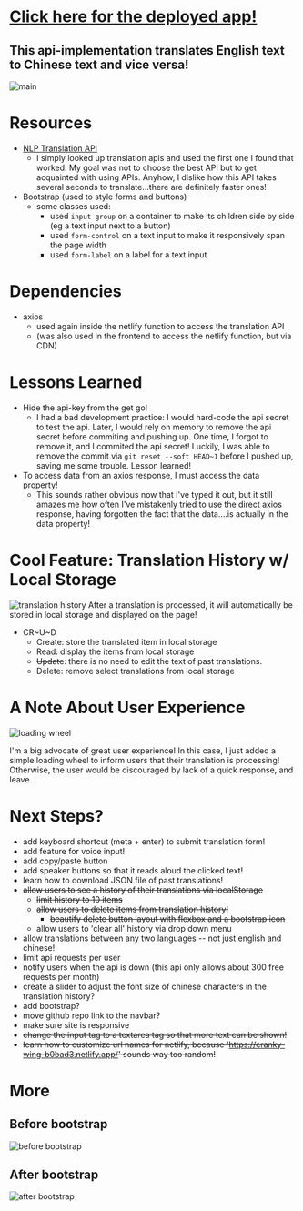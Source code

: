 # [Click here for the deployed app!](https://translate-api.netlify.app/)

## This api-implementation translates English text to Chinese text and vice versa!

![main](./github_images/main.png)

# Resources

- [NLP Translation API](https://rapidapi.com/gofitech/api/nlp-translation/)
  - I simply looked up translation apis and used the first one I found that worked. My goal was not to choose the best API but to get acquainted with using APIs. Anyhow, I dislike how this API takes several seconds to translate...there are definitely faster ones!
- Bootstrap (used to style forms and buttons)
  - some classes used:
    - used `input-group` on a container to make its children side by side (eg a text input next to a button)
    - used `form-control` on a text input to make it responsively span the page width
    - used `form-label` on a label for a text input

# Dependencies

- axios
  - used again inside the netlify function to access the translation API
  - (was also used in the frontend to access the netlify function, but via CDN)

# Lessons Learned

- Hide the api-key from the get go!
  - I had a bad development practice: I would hard-code the api secret to test the api. Later, I would rely on memory to remove the api secret before commiting and pushing up. One time, I forgot to remove it, and I commited the api secret! Luckily, I was able to remove the commit via `git reset --soft HEAD~1` before I pushed up, saving me some trouble. Lesson learned!
- To access data from an axios response, I must access the data property!
  - This sounds rather obvious now that I've typed it out, but it still amazes me how often I've mistakenly tried to use the direct axios response, having forgotten the fact that the data....is actually in the data property!

# Cool Feature: Translation History w/ Local Storage

![translation history](./github_images/translation-history.png)
After a translation is processed, it will automatically be stored in local storage and displayed on the page!

- CR~U~D
  - Create: store the translated item in local storage
  - Read: display the items from local storage
  - ~~Update~~: there is no need to edit the text of past translations.
  - Delete: remove select translations from local storage

# A Note About User Experience

![loading wheel](./github_images/loading.png)

I'm a big advocate of great user experience! In this case, I just added a simple loading wheel to inform users that their translation is processing! Otherwise, the user would be discouraged by lack of a quick response, and leave.

# Next Steps?

- add keyboard shortcut (meta + enter) to submit translation form!
- add feature for voice input!
- add copy/paste button
- add speaker buttons so that it reads aloud the clicked text!
- learn how to download JSON file of past translations!
- ~~allow users to see a history of their translations via localStorage~~
  - ~~limit history to 10 items~~
  - ~~allow users to delete items from translation history!~~
    - ~~beautify delete button layout with flexbox and a bootstrap icon~~
  - allow users to 'clear all' history via drop down menu
- allow translations between any two languages -- not just english and chinese!
- limit api requests per user
- notify users when the api is down (this api only allows about 300 free requests per month)
- create a slider to adjust the font size of chinese characters in the translation history?
- add bootstrap?
- move github repo link to the navbar?
- make sure site is responsive
- ~~change the input tag to a textarea tag so that more text can be shown!~~
- ~~learn how to customize url names for netlify, because 'https://cranky-wing-b0bad3.netlify.app/' sounds way too random!~~

# More

## Before bootstrap

![before bootstrap](./github_images/before-bootstrap.png)

## After bootstrap

![after bootstrap](./github_images/after-bootstrap.png)
